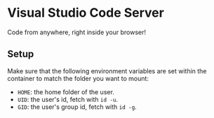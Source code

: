 # Visual Studio Code Server

Code from anywhere, right inside your browser!

## Setup
Make sure that the following environment variables are set within the container to match the folder you want to mount:
* `HOME`: the home folder of the user.
* `UID`: the user's id, fetch with `id -u`.
* `GID`: the user's group id, fetch with `id -g`.
